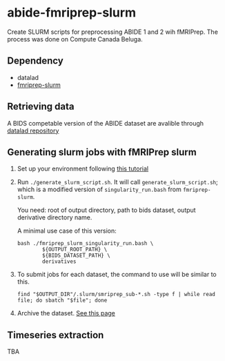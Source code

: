 # abide-fmriprep-slurm

Create SLURM scripts for preprocessing ABIDE 1 and 2 wih fMRIPrep.
The process was done on Compute Canada Beluga.

## Dependency

- datalad
- [fmriprep-slurm](https://simexp-documentation.readthedocs.io/en/latest/giga_preprocessing/preprocessing.html)

## Retrieving data

A BIDS competable version of the ABIDE dataset are avalible through [datalad repository](http://datasets.datalad.org/)

## Generating slurm jobs with fMRIPrep slurm

1. Set up your environment following [this tutorial](https://simexp-documentation.readthedocs.io/en/latest/giga_preprocessing/preprocessing.html)

2. Run `./generate_slurm_script.sh`. It will call `generate_slurm_script.sh`; which is a modified version of `singularity_run.bash` from `fmriprep-slurm`.

    You need: root of output directory, path to bids dataset, output derivative directory name.

    A minimal use case of this version:
    ```
    bash ./fmriprep_slurm_singularity_run.bash \
            ${OUTPUT_ROOT_PATH} \
            ${BIDS_DATASET_PATH} \
            derivatives
    ```

3. To submit jobs for each dataset, the command to use will be similar to this.
    ```
    find "$OUTPUT_DIR"/.slurm/smriprep_sub-*.sh -type f | while read file; do sbatch "$file"; done
    ```
    
4. Archive the dataset. [See this page](https://simexp-documentation.readthedocs.io/en/latest/alliance_canada/tape.html)

## Timeseries extraction 

TBA
